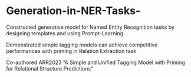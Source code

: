 # Generation-in-NER-Tasks-
Constructed generative model for Named Entity Recognition tasks by designing templates and using Prompt-Learning

Demonstrated simple tagging models can achieve competitive performances with priming in Relation Extraction task

Co-authored ARR2023 ”A Simple and Unified Tagging Model with Priming for Relational Structure Predictions”
